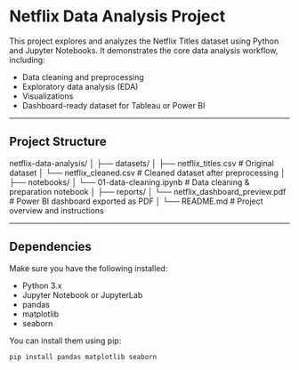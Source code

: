 # Netflix Data Analysis Project

This project explores and analyzes the Netflix Titles dataset using Python and Jupyter Notebooks. It demonstrates the core data analysis workflow, including:

- Data cleaning and preprocessing  
- Exploratory data analysis (EDA)  
- Visualizations  
- Dashboard-ready dataset for Tableau or Power BI  

---

## Project Structure

netflix-data-analysis/
│
├── datasets/
│ ├── netflix_titles.csv # Original dataset
│ └── netflix_cleaned.csv # Cleaned dataset after preprocessing
│
├── notebooks/
│ └── 01-data-cleaning.ipynb # Data cleaning & preparation notebook
│
├── reports/
│ └── netflix_dashboard_preview.pdf # Power BI dashboard exported as PDF
│
└── README.md # Project overview and instructions

---

## Dependencies

Make sure you have the following installed:

- Python 3.x  
- Jupyter Notebook or JupyterLab  
- pandas  
- matplotlib  
- seaborn  

You can install them using pip:

```bash
pip install pandas matplotlib seaborn

